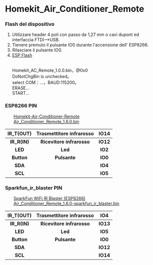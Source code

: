 # Homekit_Air_Conditioner_Remote

### Flash del dispositivo
<ol>
<li>Utilizzare header 4 poli con passo da 1,27 mm o cavi dupont ed interfaccia FTDI-->USB.</li>
<li>Tienere premuto il pulsante IO0 durante l'accensione dell' ESP8266.</li>
<li>Rilasciare il pulsante IO0.</li>
<li> <a href="https://www.espressif.com.cn/zh-hans/support/download/other-tools">ESP Flash </a></li>

<br>Homekit_AC_Remote_1.0.0.bin，@0x0
<br>DoNotChgBin is unchecked。
<br>select COM：...，BAUD:115200。
<br>ERASE...
<br>START...
</ol>

<!--
<div align="center">
<br><img src="/image/flash_download.jpg"  width="50%" alt="flash_download"/>
</div>
-->

### ESP8266 PIN 
&emsp;&emsp;[Homekit-Air-Conditioner-Remote](https://github.com/LouisLee985/Homekit-Air-Conditioner-Remote/tree/main/hardware)
<br>&emsp;&emsp;[Air_Conditioner_Remote_1.6.0.bin](/firware_bin)
<div align = "center">

| IR_T(OUT) | Trasmettitore infrarosso |IO14|
| :---: | :---: |:---: |
|**IR_R(IN)** | **Ricevitore infrarosso** |**IO12**|
|**LED** |**Led** |**IO2**|
|**Button**|**Pulsante** |**IO0** |
|**SDA**| |**IO4** |
|**SCL**| |**IO5** |
</div>

### Sparkfun_ir_blaster PIN
&emsp;&emsp;[SparkFun WiFi IR Blaster (ESP8266)](https://github.com/sparkfun/ESP8266_WiFi_IR_Blaster)
<br>&emsp;&emsp;[Air_Conditioner_Remote_1.6.0-sparkfun_ir_blaster.bin](/firware_bin)
<div align = "center">

| IR_T(OUT) | Trasmettitore infrarosso |IO4|
| :---: | :---: |:---: |
|**IR_R(IN)** | **Ricevitore infrarosso** |**IO13**|
|**LED** |**Led** |**IO5**|
|**Button**|**Pulsante** |**IO0** |
|**SDA**| |**IO12** |
|**SCL**| |**IO14** |
</div>

